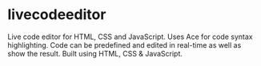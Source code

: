 # livecodeeditor
Live code editor for HTML, CSS and JavaScript. Uses Ace for code syntax highlighting. Code can be predefined and edited in real-time as well as show the result.
Built using HTML, CSS & JavaScript.

